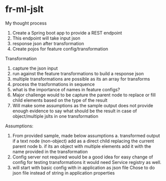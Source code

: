 # fr-ml-jslt

My thought process
1. Create a Spring boot app to provide a REST endpoint
2. This endpoint will take input json
3. response json after transformation
4. Create pojos for feature config/transformation

Transformation
1. capture the json input
2. run against the feature transformations to build a response json
3. multiple transformations are possible as its an array for transforms
4. process the trasformations in sequence
5. what is the importance of names in feature configs?
6. Major challenge would to be capture the parent node to replace or fill child elements based on the 
   type of the result
7. Will make some assumptions as the sample output does not provide enough evidence to say what should be the result in case of 
   object/multiple jslts in one transformation

Assumptions:
1. From provided sample, made below assumptions
   a. transformed output if a text node (non-object) add as a direct child replacing the current parent node
   b. if its an object with multiple elements add it with the name provided in the transformation 
3. Config server not required 
   would be a good idea for easy change of config for testing transformations
   it would need Service registry as well.
2. will start with basic config with in application as json file
   Chose to do json file instead of string in application properties

